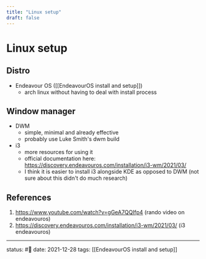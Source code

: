 ```yaml
---
title: "Linux setup"
draft: false
---
```

# Linux setup

## Distro
- Endeavour OS ([[EndeavourOS install and setup]])
	- arch linux without having to deal with install process
	
## Window manager
- DWM 
	- simple, minimal and already effective
	- probably use Luke Smith's dwm build
- i3
	- more resources for using it 
	- official documentation here: https://discovery.endeavouros.com/installation/i3-wm/2021/03/
	- I think it is easier to install i3 alongside KDE as opposed to DWM (not sure about this didn't do much research)
	
## References
1. https://www.youtube.com/watch?v=gGeA7QQIfp4 (rando video on endeavouros)
2. https://discovery.endeavouros.com/installation/i3-wm/2021/03/ (i3 endeavouros)

---
status: #🌱 
date: 2021-12-28
tags:  [[EndeavourOS install and setup]]